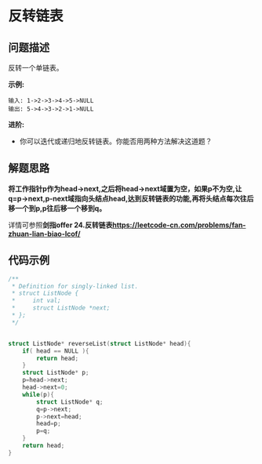 # 反转链表
## 问题描述
反转一个单链表。

**示例:**
```
输入: 1->2->3->4->5->NULL
输出: 5->4->3->2->1->NULL
```
**进阶:**
+ 你可以迭代或递归地反转链表。你能否用两种方法解决这道题？

## 解题思路
**将工作指针p作为head->next,之后将head->next域置为空，如果p不为空,让q=p->next,p-next域指向头结点head,达到反转链表的功能,再将头结点每次往后移一个到p,p往后移一个移到q。**

详情可参照**剑指offer 24.反转链表<https://leetcode-cn.com/problems/fan-zhuan-lian-biao-lcof/>**

## 代码示例
```c
/**
 * Definition for singly-linked list.
 * struct ListNode {
 *     int val;
 *     struct ListNode *next;
 * };
 */


struct ListNode* reverseList(struct ListNode* head){
    if( head == NULL ){
        return head;
    }
    struct ListNode* p;
    p=head->next;
    head->next=0;
    while(p){
        struct ListNode* q;
        q=p->next;
        p->next=head;
        head=p;
        p=q;
    }
    return head;
}
```
